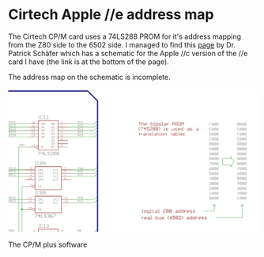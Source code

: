 # Cirtech Apple //e address map

The Cirtech CP/M card uses a 74LS288 PROM for it's address mapping from the Z80 side to the 6502 side. I managed to find this [page](http://john.ccac.rwth-aachen.de:8000/patrick/schematics.htm) by Dr. Patrick Schäfer which has a schematic for the Apple //c version of the //e card I have (the link is at the bottom of the page).

The address map on the schematic is incomplete.

![Cirtech card](../images/address-map-schematic.png)

The CP/M plus software 

